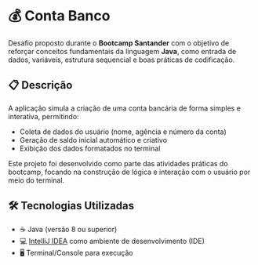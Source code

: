 # 💰 Conta Banco

Desafio proposto durante o **Bootcamp Santander** com o objetivo de reforçar conceitos fundamentais da linguagem **Java**, como entrada de dados, variáveis, estrutura sequencial e boas práticas de codificação.

## 📋 Descrição

A aplicação simula a criação de uma conta bancária de forma simples e interativa, permitindo:

- Coleta de dados do usuário (nome, agência e número da conta)
- Geração de saldo inicial automático e criativo
- Exibição dos dados formatados no terminal

Este projeto foi desenvolvido como parte das atividades práticas do bootcamp, focando na construção de lógica e interação com o usuário por meio do terminal.

## 🛠️ Tecnologias Utilizadas

- ☕ Java (versão 8 ou superior)
- 💻 [IntelliJ IDEA](https://www.jetbrains.com/idea/) como ambiente de desenvolvimento (IDE)
- 🖥️ Terminal/Console para execução
